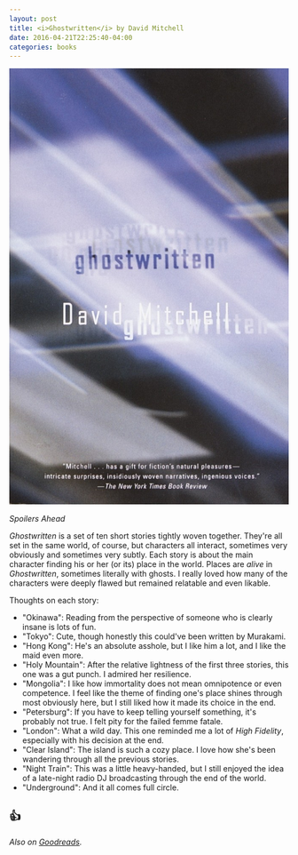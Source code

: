 ```yaml
---
layout: post
title: <i>Ghostwritten</i> by David Mitchell
date: 2016-04-21T22:25:40-04:00
categories: books
---
```


![Ghostwritten](/assets/img/ghostwritten.jpg)

*Spoilers Ahead*

<!--more-->

*Ghostwritten* is a set of ten short stories tightly woven together. They're all set in the same world, of course, but characters all interact, sometimes very obviously and sometimes very subtly. Each story is about the main character finding his or her (or its) place in the world. Places are *alive* in *Ghostwritten*, sometimes literally with ghosts. I really loved how many of the characters were deeply flawed but remained relatable and even likable.

Thoughts on each story:

- "Okinawa": Reading from the perspective of someone who is clearly insane is lots of fun.
- "Tokyo": Cute, though honestly this could've been written by Murakami.
- "Hong Kong": He's an absolute asshole, but I like him a lot, and I like the maid even more.
- "Holy Mountain": After the relative lightness of the first three stories, this one was a gut punch. I admired her resilience.
- "Mongolia": I like how immortality does not mean omnipotence or even competence. I feel like the theme of finding one's place shines through most obviously here, but I still liked how it made its choice in the end.
- "Petersburg": If you have to keep telling yourself something, it's probably not true. I felt pity for the failed femme fatale.
- "London": What a wild day. This one reminded me a lot of *High Fidelity*, especially with his decision at the end.
- "Clear Island": The island is such a cozy place. I love how she's been wandering through all the previous stories.
- "Night Train": This was a little heavy-handed, but I still enjoyed the idea of a late-night radio DJ broadcasting through the end of the world.
- "Underground": And it all comes full circle.

## 👍

*Also on [Goodreads](https://www.goodreads.com/review/show/1586949562).*
